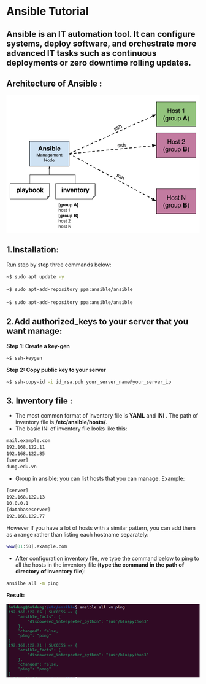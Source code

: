# Ansible Tutorial
## <b> Ansible </b> is an IT automation tool. It can configure systems, deploy software, and orchestrate more advanced IT tasks such as continuous deployments or zero downtime rolling updates.
## <b>Architecture of Ansible :</b>
![Alt text](image.png)

## <b>1.Installation</b>:
Run step by step three commands below:
<!-- Code Blocks -->
``` BASH
~$ sudo apt update -y

~$ sudo apt-add-repository ppa:ansible/ansible

~$ sudo apt-add-repository ppa:ansible/ansible

```
## <b>2.Add authorized_keys to your server that you want manage</b>:
<b>Step 1: Create a key-gen </b>
<!-- Code Blocks -->
``` BASH
~$ ssh-keygen
```
<b>Step 2: Copy public key to your server</b>
<!-- Code Blocks -->
``` BASH
~$ ssh-copy-id -i id_rsa.pub your_server_name@your_server_ip
```
## <b>3. Inventory file </b>:
- The most common format of inventory file is <b>YAML</b> and <b> INI </b>. The path of inventory file is <b>/etc/ansible/hosts/</b>.
- The basic INI of inventory file looks like this: 
<!-- Code Blocks -->
``` BASH
mail.example.com
192.168.122.11
192.168.122.85
[server]
dung.edu.vn
```
- Group in ansible: you can list hosts that you can manage. Example:
<!-- Code Blocks -->
```BASH
[server]
192.168.122.13
10.0.0.1
[databaseserver]
192.168.122.77
```
However If you have a lot of hosts with a similar pattern, you can add them as a range rather than listing each hostname separately: 

<!-- Code Blocks -->
```BASH
www[01:50].example.com
```
- After configuration inventory file, we type the command below to ping to all the hosts in the inventory file (<b>type the command in the path of directory of inventory file</b>):
<!-- Code Blocks -->
```BASH
ansilbe all -m ping 
```
**Result:**

![Alt text](image-1.png)